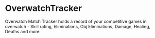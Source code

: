 # OverwatchTracker
Overwatch Match Tracker holds a record of your competitive games in overwatch - Skill rating, Eliminations, Obj Eliminations, Damage, Healing, Deaths and more.
